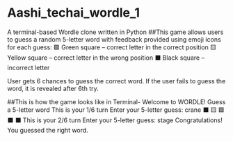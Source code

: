 # Aashi_techai_wordle_1
A terminal-based Wordle clone written in Python
##This game allows users to guess a random 5-letter word with feedback provided using emoji icons for each guess:
🟩 Green square – correct letter in the correct position
🟨 Yellow square – correct letter in the wrong position
⬛ Black square – incorrect letter

User gets 6 chances to guess the correct word. If the user fails to guess the word, it is revealed after 6th try.

##This is how the game looks like in Terminal-
Welcome to WORDLE!
Guess a 5-letter word
This is your 1/6 turn
Enter your 5-letter guess: crane
⬛ 🟨 🟩 ⬛ ⬛
This is your 2/6 turn
Enter your 5-letter guess: stage
Congratulations! You guessed the right word.
